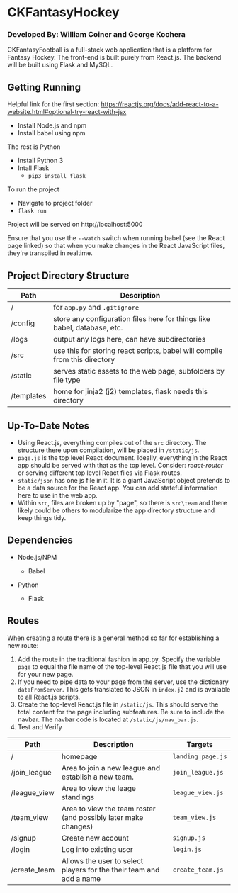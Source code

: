 # CKFantasyHockey
### Developed By: William Coiner and George Kochera

CKFantasyFootball is a full-stack web application that is a platform for Fantasy Hockey. The front-end is built purely from React.js. The backend will be built using Flask and MySQL.

## Getting Running

Helpful link for the first section: https://reactjs.org/docs/add-react-to-a-website.html#optional-try-react-with-jsx
* Install Node.js and npm
* Install babel using npm 

The rest is Python
* Install Python 3
* Intall Flask
  * `pip3 install flask`

To run the project
* Navigate to project folder
* `flask run`

Project will be served on http://localhost:5000

Ensure that you use the `--watch` switch when running babel (see the React page linked) so that when you make changes in the React JavaScript files, they're transpiled in realtime.

## Project Directory Structure

Path | Description
-----|------------
/ | for `app.py` and `.gitignore`
/config | store any configuration files here for things like babel, database, etc.
/logs | output any logs here, can have subdirectories
/src | use this for storing react scripts, babel will compile from this directory
/static | serves static assets to the web page, subfolders by file type
/templates | home for jinja2 (j2) templates, flask needs this directory

## Up-To-Date Notes

- Using React.js, everything compiles out of the `src` directory. The structure there upon compilation, will be placed in `/static/js`.
- `page.js` is the top level React document. Ideally, everything in the React app should be served with that as the top level. Consider: *react-router* or serving different top level React files via Flask routes.
- `static/json` has one js file in it. It is a giant JavaScript object pretends to be a data source for the React app. You can add stateful information here to use in the web app.
- Within `src`, files are broken up by "page", so there is `src\team` and there likely could be others to modularize the app directory structure and keep things tidy.
  
## Dependencies

- Node.js/NPM
  - Babel
  
- Python
  - Flask

## Routes

When creating a route there is a general method so far for establishing a new route:
1. Add the route in the traditional fashion in app.py. Specify the variable `page` to equal the file name of the top-level React.js file that you will use for your new page.
2. If you need to pipe data to your page from the server, use the dictionary `dataFromServer`. This gets translated to JSON in `index.j2` and is available to all React.js scripts.
3. Create the top-level React.js file in `/static/js`. This should serve the total content for the page including subfeatures. Be sure to include the navbar. The navbar code is located at `/static/js/nav_bar.js`.
4. Test and Verify

Path | Description | Targets
-----|-------------|---------
/ | homepage | `landing_page.js`
/join_league | Area to join a new league and establish a new team. | `join_league.js`
/league_view | Area to view the leage standings | `league_view.js`
/team_view | Area to view the team roster (and possibly later make changes) | `team_view.js`
/signup | Create new account | `signup.js`
/login | Log into existing user | `login.js`
/create_team | Allows the user to select players for the their team and add a name | `create_team.js`


